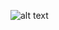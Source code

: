 ![alt text](https://github.com/deborabastos/ML_knime_studies/tree/main/Projetos/1.AnaliseExploratoriaUni/img/AnaliseExploratoriaUni.png)
